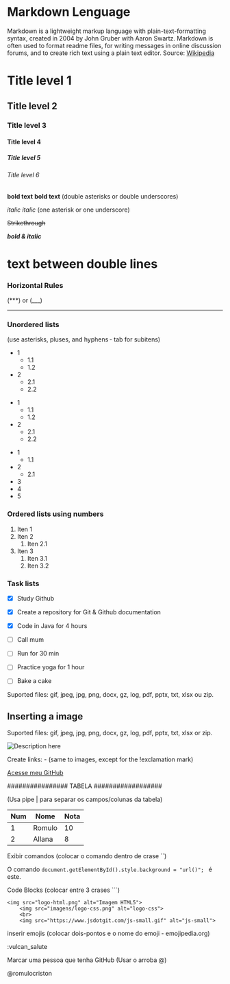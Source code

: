 # Markdown Lenguage
Markdown is a lightweight markup language with plain-text-formatting syntax, created in 2004 by John Gruber with Aaron Swartz. Markdown is often used to format readme files, for writing messages in online discussion forums, and to create rich text using a plain text editor. Source: [Wikipedia](https://en.wikipedia.org/wiki/Markdown)

# Title level 1
## Title level 2
### Title level 3
#### Title level 4
##### Title level 5
###### Title level 6


**bold text** __bold text__ (double asterisks or double underscores) 

*italic* _italic_ (one asterisk or one underscore)

~~Strikethrough~~

**_bold & italic_**

# <h1> text between double lines

### Horizontal Rules 
(***) or (___)
***


### Unordered lists 
(use asterisks, pluses, and hyphens - tab for subitens)
- 1
    - 1.1
    - 1.2
- 2
  - 2.1
  - 2.2
+ 1
    + 1.1
    + 1.2
+ 2
  + 2.1
  + 2.2    
* 1
  * 1.1
* 2
  * 2.1
* 3
* 4
* 5

### Ordered lists using numbers 
1. Iten 1
2. Iten 2
   1. Iten 2.1
3. Iten 3
   1. Iten 3.1
   2. Iten 3.2

### Task lists 

- [x] Study Github
- [x] Create a repository for Git & Github documentation
- [x] Code in Java for 4 hours
- [ ] Call mum
- [ ] Run for 30 min
- [ ] Practice yoga for 1 hour
- [ ] Bake a cake


Suported files: gif, jpeg, jpg, png, docx, gz, log, pdf, pptx, txt, xlsx ou zip.

<!-- COMENTÁRIOS -->


## Inserting a image

Suported files: gif, jpeg, jpg, png, docx, gz, log, pdf, pptx, txt, xlsx or zip.


![Description here](https://upload.wikimedia.org/wikipedia/commons/thumb/4/4e/Macaca_nigra_self-portrait_large.jpg/173px-Macaca_nigra_self-portrait_large.jpg)

Create links: - (same to images, except for the !exclamation mark)

[Acesse meu GitHub](https://github.com/romulocriston)

################ TABELA ##################

(Usa pipe | para separar os campos/colunas da tabela)

| Num | Nome   | Nota |
| --- | ------ | ---- |
| 1   | Romulo | 10   |
| 2   | Allana | 8    |

Exibir comandos (colocar o comando dentro de crase ``)

O comando `document.getElementById().style.background = "url()"; ` é este.

Code Blocks (colocar entre 3 crases ```)

```
<img src="logo-html.png" alt="Imagem HTML5">
    <img src="imagens/logo-css.png" alt="logo-css">
    <br>
    <img src="https://www.jsdotgit.com/js-small.gif" alt="js-small">
```

inserir emojis (colocar dois-pontos e o nome do emoji - emojipedia.org)

:vulcan_salute

Marcar uma pessoa que tenha GitHub (Usar o arroba @)

@romulocriston




